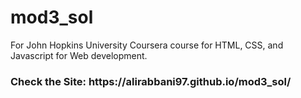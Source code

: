 # mod3_sol
For John Hopkins University Coursera course for HTML, CSS, and Javascript for Web development.
<h3>Check the Site: https://alirabbani97.github.io/mod3_sol/
